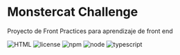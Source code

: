 # Monstercat Challenge
Proyecto de Front Practices para aprendizaje de front end

![HTML](https://img.shields.io/badge/html-5-orange?style=plastic) ![license](https://img.shields.io/badge/license-MIT-blue) ![npm](https://img.shields.io/npm/v/npm?style=plastic) ![node](https://img.shields.io/badge/node-%3E%3D%2014.15.1-green?style=plastic) ![typescript](https://img.shields.io/badge/typescript-v3.5.3-blue?style=plastic)